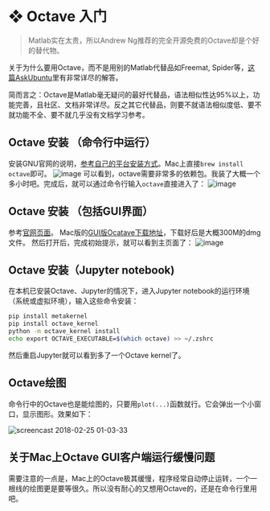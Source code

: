 # ❖ Octave 入门

> Matlab实在太贵，所以Andrew Ng推荐的完全开源免费的Octave却是个好的替代物。

关于为什么要用Octave，而不是用别的Matlab代替品如Freemat, Spider等，[这篇AskUbuntu](https://askubuntu.com/questions/80164/comparison-of-octave-spyder-freemat-and-scilab-as-alternatives-to-matlab)里有非常详尽的解答。

简而言之：Octave是Matlab毫无疑问的最好代替品，语法相似性达95%以上，功能完善，且社区、文档非常详尽。反之其它代替品，则要不就语法相似度低、要不就功能不全、要不就几乎没有文档学习参考。

## Octave 安装 （命令行中运行）

安装GNU官网的说明，[参考自己的平台安装方式](https://www.gnu.org/software/octave/download.html)。Mac上直接`brew install octave`即可。
![image](https://user-images.githubusercontent.com/14041622/36629461-f45176fa-1990-11e8-8c1a-0557abbdbd64.png)
可以看到，octave需要非常多的依赖包。我装了大概一个多小时吧。完成后，就可以通过命令行输入`octave`直接进入了：
![image](https://user-images.githubusercontent.com/14041622/36629588-7995b7a8-1992-11e8-829e-29c4925f4a52.png)


## Octave 安装 （包括GUI界面）

参考[官网页面](https://wiki.octave.org/Octave_for_macOS)。
Mac版的[GUI版Ocatave下载地址](https://sourceforge.net/projects/octave/files/Octave%20MacOSX%20Binary/2016-07-11-binary-octave-4.0.3/octave_gui_403_appleblas.dmg/download)，下载好后是大概300M的dmg文件。
然后打开后，完成初始提示，就可以看到主页面了：
![image](https://user-images.githubusercontent.com/14041622/36629809-52e0e962-1996-11e8-89cc-1027aff43f96.png)


## Octave 安装（Jupyter notebook)

在本机已安装Octave、Jupyter的情况下，进入Jupyter notebook的运行环境（系统或虚拟环境），输入这些命令安装：
```sh
pip install metakernel
pip install octave_kernel
python -m octave_kernel install
echo export OCTAVE_EXECUTABLE=$(which octave) >> ~/.zshrc
```
然后重启Jupyter就可以看到多了一个Octave kernel了。


## Octave绘图

命令行中的Octave也是能绘图的，只要用`plot(...)`函数就行。它会弹出一个小窗口，显示图形。效果如下：

![screencast 2018-02-25 01-03-33](https://user-images.githubusercontent.com/14041622/36632960-3fd7726e-19c8-11e8-8be4-12768b1ca0a5.gif)

## 关于Mac上Octave GUI客户端运行缓慢问题

需要注意的一点是，Mac上的Octave极其缓慢，程序经常自动停止运转，一个一根线的绘图更是要等很久。所以没有耐心的又想用Octave的，还是在命令行里用吧。

